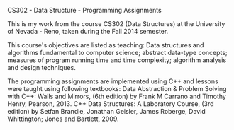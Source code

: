 CS302 - Data Structure - Programming Assignments

This is my work from the course CS302 (Data Structures) at the University of Nevada - Reno, taken during the Fall 2014 semester.

This course's objectives are listed as teaching:
Data structures and algorithms fundamental to computer science; abstract data-type concepts; measures of program running time and time complexity; algorithm analysis and design techniques.

The programming assignments are implemented using C++ and lessons were taught using following textbooks:
Data Abstraction & Problem Solving with C++: Walls and Mirrors, (6th edition) by Frank M Carrano and Timothy Henry, Pearson, 2013.
C++ Data Structures: A Laboratory Course, (3rd edition) by Setfan Brandle, Jonathan Geisler, James Roberge, David Whittington; Jones and Bartlett, 2009.
